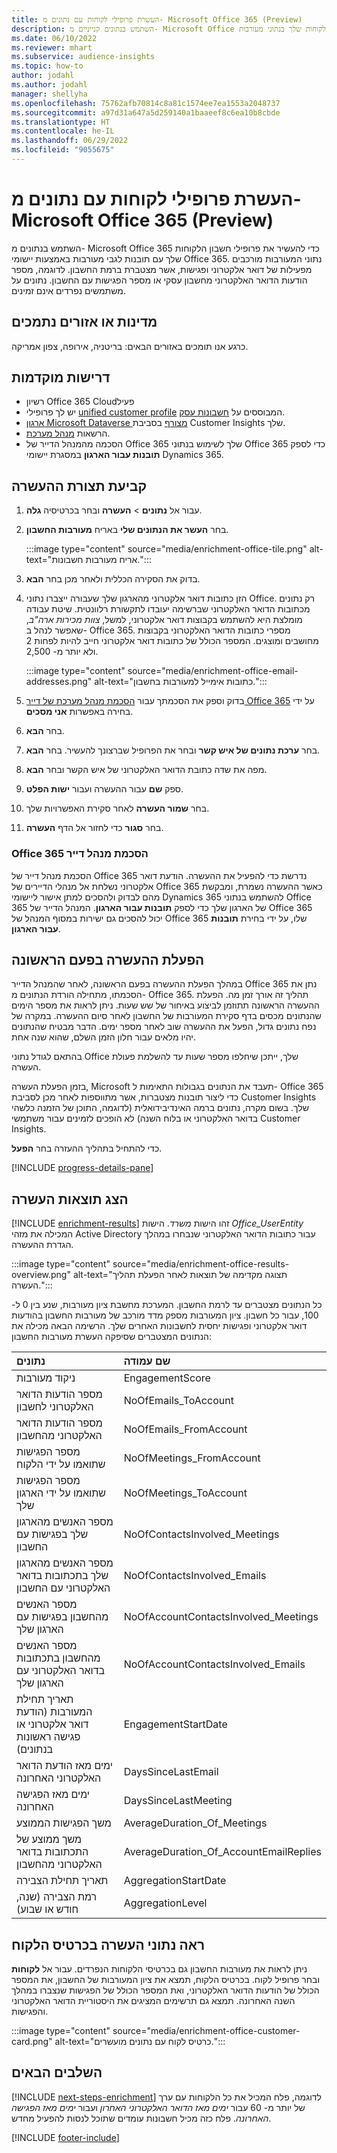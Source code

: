 ```yaml
---
title: העשרת פרופילי לקוחות עם נתונים מ- Microsoft Office 365‏ (Preview)
description: השתמש בנתונים קנייניים מ- Microsoft Office כדי להעשיר את פרופילי הלקוחות שלך בנתוני מעורבות.
ms.date: 06/10/2022
ms.reviewer: mhart
ms.subservice: audience-insights
ms.topic: how-to
author: jodahl
ms.author: jodahl
manager: shellyha
ms.openlocfilehash: 75762afb70814c8a81c1574ee7ea1553a2048737
ms.sourcegitcommit: a97d31a647a5d259140a1baaeef8c6ea10b8cbde
ms.translationtype: HT
ms.contentlocale: he-IL
ms.lasthandoff: 06/29/2022
ms.locfileid: "9055675"
---
```

# <a name="enrich-customer-profiles-with-data-from-microsoft-office-365-preview"></a>העשרת פרופילי לקוחות עם נתונים מ- Microsoft Office 365‏ (Preview)

השתמש בנתונים מ- Microsoft Office 365 כדי להעשיר את פרופילי חשבון הלקוחות שלך עם תובנות לגבי מעורבות באמצעות יישומי Office 365. נתוני המעורבות מורכבים מפעילות של דואר אלקטרוני ופגישות, אשר מצטברת ברמת החשבון. לדוגמה, מספר הודעות הדואר האלקטרוני מחשבון עסקי או מספר הפגישות עם החשבון. נתונים על משתמשים נפרדים אינם זמינים.

## <a name="supported-countries-or-regions"></a>מדינות או אזורים נתמכים

כרגע אנו תומכים באזורים הבאים: בריטניה, אירופה, צפון אמריקה.

## <a name="prerequisites"></a>דרישות מוקדמות

- רשיון Office 365 Cloudפעיל
- יש לך פרופילי [unified customer profile](customer-profiles.md) המבוססים על [חשבונות עסק](work-with-business-accounts.md).
-  [ארגון Microsoft Dataverse מצורף](create-environment.md#step-3-connect-to-microsoft-dataverse) בסביבת Customer Insights שלך.
- הרשאות [מנהל מערכת](permissions.md#admin).
- הסכמה מהמנהל הדייר של Office 365 שלך לשימוש בנתוני Office 365 כדי לספק **תובנות עבור הארגון** במסגרת יישומי Dynamics 365.

## <a name="configure-the-enrichment"></a>קביעת תצורת ההעשרה

1. עבור אל **נתונים** > **העשרה** ובחר בכרטיסיה **גלה**.

1. בחר **העשר את הנתונים שלי** באריח **מעורבות החשבון**.

   :::image type="content" source="media/enrichment-office-tile.png" alt-text="אריח מעורבות חשבונות.":::

1. בדוק את הסקירה הכללית ולאחר מכן בחר **הבא**.

1. הזן כתובות דואר אלקטרוני מהארגון שלך שעבורה ייצברו נתוני Office. רק נתונים מכתובות הדואר האלקטרוני שברשימה יעובדו לתקשורת רלוונטית. שיטת עבודה מומלצת היא להשתמש בקבוצות דואר אלקטרוני, למשל, *צוות מכירות ארה"ב*, שאפשר לנהל ב- Office 365. מספרי כתובות הדואר האלקטרוני בקבוצות מחושבים ומוצגים. המספר הכולל של כתובות דואר אלקטרוני חייב להיות לפחות 2 ולא יותר מ- 2,500.

   :::image type="content" source="media/enrichment-office-email-addresses.png" alt-text="כתובות אימייל למעורבות בחשבון.":::

1. בדוק וספק את הסכמתך עבור [הסכמת מנהל מערכת של דייר Office 365](#office-365-tenant-administrator-consent) על ידי בחירה באפשרות **אני מסכים**.

1. בחר **הבא**.

1. בחר **ערכת נתונים של איש קשר** ובחר את הפרופיל שברצונך להעשיר. בחר **הבא**.

1. מפה את שדה כתובת הדואר האלקטרוני של איש הקשר ובחר **הבא**.

1. ספק **שם** עבור ההעשרה ועבור **ישות הפלט**.

1. בחר **שמור העשרה** לאחר סקירת האפשרויות שלך.

1. בחר **סגור** כדי לחזור אל הדף **העשרה**.

### <a name="office-365-tenant-administrator-consent"></a>Office 365 הסכמת מנהל דייר

הסכמת מנהל דייר של Office 365 נדרשת כדי להפעיל את ההעשרה. הודעת דואר אלקטרוני נשלחת אל מנהלי הדיירים של Office 365 כאשר ההעשרה נשמרת, ומבקשת מהם לבדוק ולהסכים למתן אישור ליישומי Dynamics 365 להשתמש בנתוני Office 365 של הארגון שלך כדי לספק **תובנות עבור הארגון**. המנהל הדייר של Office 365 יכול להסכים גם ישירות במסוף המנהל של Office 365 שלו, על ידי בחירת **תובנות עבור הארגון**.

## <a name="running-the-enrichment-for-the-first-time"></a>הפעלת ההעשרה בפעם הראשונה

במהלך הפעלת ההעשרה בפעם הראשונה, לאחר שהמנהל הדייר Office 365 נתן את הסכמתו, מתחילה הורדת הנתונים מ- Office 365. תהליך זה אורך זמן מה. הפעלת ההעשרה הראשונה תתוזמן לביצוע באיחור של שש שעות. ניתן לראות את מספר הימים שהנתונים מכסים בדף סקירת המעורבות של החשבון לאחר סיום ההעשרה. במקרה של נפח נתונים גדול, הפעל את ההעשרה שוב לאחר מספר ימים. הדבר מבטיח שהנתונים יהיו מלאים עבור חלון הזמן השלם, שהוא שנה אחת.

בהתאם לגודל נתוני Office שלך, ייתכן שיחלפו מספר שעות עד להשלמת פעולת העשרה.

בזמן הפעלת העשרה, Microsoft תעבד את הנתונים בגבולות התאימות ל- Office 365 כדי ליצור תובנות מצטברות, אשר מתווספות לאחר מכן לסביבת Customer Insights שלך. בשום מקרה, נתונים ברמה האינדיבידואלית (לדוגמה, התוכן של הזמנה כלשהי בדואר האלקטרוני או בלוח השנה) לא הופכים לזמינים עבור משתמשי Customer Insights.

כדי להתחיל בתהליך ההעזרה בחר **הפעל**.

[!INCLUDE [progress-details-pane](includes/progress-details-pane.md)]

## <a name="view-enrichment-results"></a>הצג תוצאות העשרה

[!INCLUDE [enrichment-results](includes/enrichment-results.md)] זהו הישות *משרד*. הישות *Office_UserEntity* המכילה את מזהי Active Directory עבור כתובות הדואר האלקטרוני שנבחרו במהלך הגדרת ההעשרה.

:::image type="content" source="media/enrichment-office-results-overview.png" alt-text="תצוגה מקדימה של תוצאות לאחר הפעלת תהליך העשרה.":::

כל הנתונים מצטברים עד לרמת החשבון. המערכת מחשבת ציון מעורבות, שנע בין 0 ל- 100, עבור כל חשבון. ציון המעורבות מספק מדד מורכב של מעורבות החשבון בהודעות דואר אלקטרוני ופגישות יחסית לחשבונות האחרים שלך. הרשימה הבאה מכילה את הנתונים המצטברים שסיפקה העשרת מעורבות החשבון:

| נתונים                                                                              | שם עמודה                              |
| :-------------------------------------------------------------------------------- |:---------------------------------------- |
| ניקוד מעורבות                                                                  |  EngagementScore                         |
| מספר הודעות הדואר האלקטרוני לחשבון                                                       |  NoOfEmails_ToAccount                    |
| מספר הודעות הדואר האלקטרוני מהחשבון                                                     |  NoOfEmails_FromAccount                  |
| מספר הפגישות שתואמו על ידי הלקוח                                           |  NoOfMeetings_FromAccount                |
| מספר הפגישות שתואמו על ידי הארגון שלך                                 |  NoOfMeetings_ToAccount                  |
| מספר האנשים מהארגון שלך בפגישות עם החשבון                  |  NoOfContactsInvolved_Meetings           |
| מספר האנשים מהארגון שלך בתכתובות בדואר האלקטרוני עם החשבון       |  NoOfContactsInvolved_Emails             |
| מספר האנשים מהחשבון בפגישות עם הארגון שלך                  |  NoOfAccountContactsInvolved_Meetings    |
| מספר האנשים מהחשבון בתכתובות בדואר האלקטרוני עם הארגון שלך       |  NoOfAccountContactsInvolved_Emails      |
| תאריך תחילת המעורבות (הודעת דואר אלקטרוני או פגישה ראשונות בנתונים)                        |  EngagementStartDate                     |
| ימים מאז ‏הודעת הדואר האלקטרוני האחרונה                                                             |  DaysSinceLastEmail                      |
| ימים מאז הפגישה האחרונה                                                           |  DaysSinceLastMeeting                    |
| משך הפגישות הממוצע                                                      |  AverageDuration_Of_Meetings             |
| משך ממוצע של התכתובות ב‏דואר האלקטרוני מהחשבון                                    |  AverageDuration_Of_AccountEmailReplies  |
| תאריך תחילת הצבירה                                                            |  AggregationStartDate                    |
| רמת הצבירה (שנה, חודש או שבוע)                                          |  AggregationLevel                        |

## <a name="see-enrichment-data-on-the-customer-card"></a>ראה נתוני העשרה בכרטיס הלקוח

ניתן לראות את מעורבות החשבון גם בכרטיסי הלקוחות הנפרדים. עבור אל **לקוחות** ובחר פרופיל לקוח. בכרטיס הלקוח, תמצא את ציון המעורבות של החשבון, את המספר הכולל של הודעות הדואר האלקטרוני, ואת המספר הכולל של הפגישות שנצברו במהלך השנה האחרונה. תמצא גם תרשימים המציגים את היסטוריית הדואר האלקטרוני והפגישות.

:::image type="content" source="media/enrichment-office-customer-card.png" alt-text="כרטיס לקוח עם נתונים מועשרים.":::

## <a name="next-steps"></a>‏‫השלבים הבאים‬

[!INCLUDE [next-steps-enrichment](includes/next-steps-enrichment.md)]
לדוגמה, פלח המכיל את כל הלקוחות עם ערך של יותר מ- 60 עבור *ימים מאז הדואר האלקטרוני האחרון* ועבור *ימים מאז הפגישה האחרונה*. פלח כזה מכיל חשבונות עומדים שתוכל לנסות להפעיל מחדש.

[!INCLUDE [footer-include](includes/footer-banner.md)]
